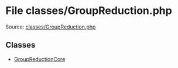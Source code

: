 File classes/GroupReduction.php
=========

Source: [classes/GroupReduction.php](https://github.com/PrestaShop/PrestaShop/blob/1.5.4.1/classes/GroupReduction.php)


Classes
-------

* [GroupReductionCore](class.GroupReductionCore.md)

